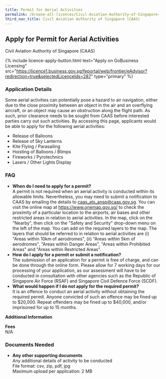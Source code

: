 ```yaml
---
title: Permit for Aerial Activities
permalink: /browse-all-licences/Civil-Aviation-Authority-of-Singapore-(CAAS)/Permit-for-Aerial-Activities
third_nav_title: Civil Aviation Authority of Singapore (CAAS)
---
```


## Apply for Permit for Aerial Activities

Civil Aviation Authority of Singapore (CAAS)

{% include licence-apply-button.html text="Apply on GoBusiness Licensing" src="https://licence1.business.gov.sg/feportal/web/frontier/eAdvisor?redirection=true&selectedLicenceIds=287" type="primary" %}

<H3>Application Details</H3>

<p>Some aerial activities can potentially pose a hazard to air navigation, either due to the close proximity between an object in the air and an overflying aircraft, or an object may cause an obstruction along the flight path. As such, prior clearance needs to be sought from CAAS before interested parties carry out such activities. By accessing this page, applicants would be able to apply for the following aerial activities:</p>
 <ul>
 <li>Release of Balloons</li>
 <li>Release of Sky Lanterns</li>
 <li>Kite Flying / Parasailing</li>
 <li>Hoisting of Balloons / Blimps</li>
 <li>Fireworks / Pyrotechnics</li>
 <li>Lasers / Other Lights Display</li>
 </ul>
 <H3>FAQ</H3>
 <ul>
 <li><Strong>When do I need to apply for a permit?</Strong><BR>
 A permit is not required when an aerial activity is conducted within its allowable limits. Nevertheless, you may need to submit a notification to CAAS by emailing the details to <a href="mailto:caas_ats_ansp@caas.gov.sg">caas_ats_ansp@caas.gov.sg</a>. You can visit the online map at <a href="https://www.onemap.gov.sg/" target="_blank" rel="noopener">https://www.onemap.gov.sg/</a> to check the proximity of a particular location to the airports, air bases and other restricted areas in relation to aerial activities. In the map, click on the "Nearby", then click on the "Safety and Security" drop-down menu on the left of the map. You can add on the required layers to the map. The layers that should be referred to in relation to aerial activities are (i) "Areas within 10km of aerodromes", (ii) "Areas within 5km of aerodromes", "Areas within Danger Areas", "Areas within Prohibited Areas" and "Areas within Restricted Areas".<BR></li>
 <li><Strong>How do I apply for a permit or submit a notification?</Strong><BR>
 The submission of an application for a permit is free of charge, and can be done through the online form. Please allow for 7 working days for our processing of your application, as our assessment will have to be conducted in consultation with other agencies such as the Republic of Singapore Air Force (RSAF) and Singapore Civil Defence Force (SCDF).<BR></li>
 <li><Strong>What would happen if I do not apply for the required permit?</Strong><BR>
 It is an offence to conduct an aerial activity without obtaining the required permit. Anyone convicted of such an offence may be fined up to $20,000. Repeat offenders may be fined up to $40,000, and/or imprisoned for up to 15 months.</li>
 </ul>

<strong>Additional Information</strong>

<p><strong>Fees</strong><br />
 N/A</p>

<H3>Documents Needed</H3>

<ul>
 <li><strong>Any other supporting documents</strong><br>Any additional details of activity to be conducted<br>
File format: csv, zip, pdf, jpg<br>
Maximum upload per application: 2 MB</li>
</ul>

